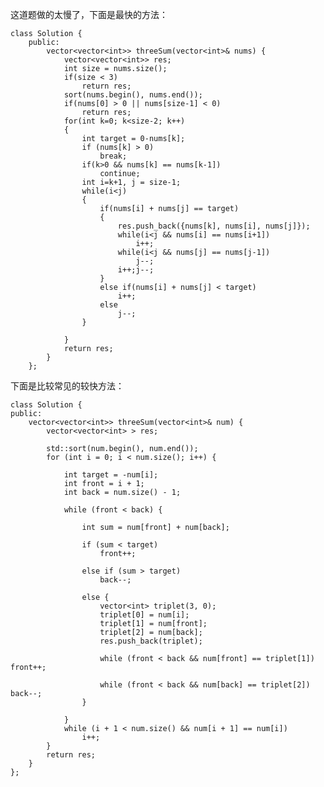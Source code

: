 这道题做的太慢了，下面是最快的方法：
    
    class Solution {
        public:
            vector<vector<int>> threeSum(vector<int>& nums) {
                vector<vector<int>> res;
                int size = nums.size();
                if(size < 3)
                    return res;
                sort(nums.begin(), nums.end());
                if(nums[0] > 0 || nums[size-1] < 0)
                    return res;
                for(int k=0; k<size-2; k++)
                {
                    int target = 0-nums[k];
                    if (nums[k] > 0)
                        break;
                    if(k>0 && nums[k] == nums[k-1])
                        continue;
                    int i=k+1, j = size-1;
                    while(i<j)
                    {
                        if(nums[i] + nums[j] == target)
                        {
                            res.push_back({nums[k], nums[i], nums[j]});
                            while(i<j && nums[i] == nums[i+1])
                                i++;
                            while(i<j && nums[j] == nums[j-1])
                                j--;
                            i++;j--;
                        }
                        else if(nums[i] + nums[j] < target)
                            i++;
                        else
                            j--;
                    }

                }
                return res;
            }
        };

下面是比较常见的较快方法：
    
    class Solution {
    public:
        vector<vector<int>> threeSum(vector<int>& num) {
            vector<vector<int> > res;

            std::sort(num.begin(), num.end());
            for (int i = 0; i < num.size(); i++) {
                
                int target = -num[i];
                int front = i + 1;
                int back = num.size() - 1;

                while (front < back) {

                    int sum = num[front] + num[back];
                    
                    if (sum < target)
                        front++;

                    else if (sum > target)
                        back--;

                    else {
                        vector<int> triplet(3, 0);
                        triplet[0] = num[i];
                        triplet[1] = num[front];
                        triplet[2] = num[back];
                        res.push_back(triplet);
                    
                        while (front < back && num[front] == triplet[1]) front++;

                        while (front < back && num[back] == triplet[2]) back--;
                    }
                    
                }
                while (i + 1 < num.size() && num[i + 1] == num[i]) 
                    i++;
            }
            return res; 
        }
    };